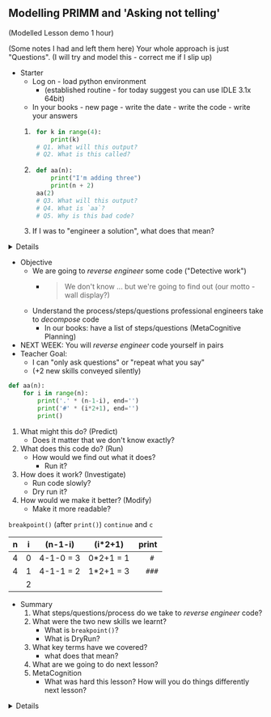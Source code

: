 
Modelling PRIMM and 'Asking not telling'
----------------------------------------
(Modelled Lesson demo 1 hour)

(Some notes I had and left them here)
Your whole approach is just "Questions". (I will try and model this - correct me if I slip up)

* Starter
    * Log on - load python environment
        * (established routine - for today suggest you can use IDLE 3.1x 64bit)
    * In your books - new page - write the date - write the code - write your answers
    1. ```python
        for k in range(4):
            print(k)
        # Q1. What will this output?
        # Q2. What is this called?
        ```
    2. ```python
        def aa(n):
            print("I'm adding three")
            print(n + 2)
        aa(2)
        # Q3. What will this output?
        # Q4. What is `aa`?
        # Q5. Why is this bad code?
        ```
    3. If I was to "engineer a solution", what does that mean?

<details>

* Q5: Comments (I know it was a `print` and not a comment) can help readability - but they are NOT the code - probational developers write less code because the comments and code get out of sync and can lead to incorrect assumptions
</details>

* Objective
    * We are going to _reverse engineer_ some code ("Detective work")
        * > We don't know ... but we're going to find out (our motto - wall display?)
    * Understand the process/steps/questions professional engineers take to _decompose_ code
        * In our books: have a list of steps/questions (MetaCognitive Planning)
* NEXT WEEK: You will _reverse engineer_ code yourself in pairs
* Teacher Goal:
    * I can "only ask questions" or "repeat what you say"
    * (+2 new skills conveyed silently)


```python {.line-numbers}
def aa(n):
    for i in range(n):
        print('.' * (n-1-i), end='')
        print('#' * (i*2+1), end='')
        print()
```


1. What might this do? (Predict)
    * Does it matter that we don't know exactly?
2. What does this code do? (Run)
    * How would we find out what it does?
        * Run it?
3. How does it work? (Investigate)
    * Run code slowly?
    * Dry run it?
4. How would we make it better? (Modify)
    * Make it more readable?


`breakpoint()` (after `print()`) `continue` and `c`

| n | i | (n-1-i)   | (i*2+1)   | print  |
|---|---|-----------|-----------|--------|
| 4 | 0 | 4-1-0 = 3 | 0*2+1 = 1 | `   #` |
| 4 | 1 | 4-1-1 = 2 | 1*2+1 = 3 | `  ###`|
|   | 2 |           |           |        |


* Summary
    1. What steps/questions/process do we take to _reverse engineer_ code?
    2. What were the two new skills we learnt?
        * What is `breakpoint()`?
        * What is DryRun?
    3. What key terms have we covered?
        * what does that mean?
    4. What are we going to do next lesson?
    5. MetaCognition
        * What was hard this lesson? How will you do things differently next lesson?


<details>

* How would we make it better? (Modify)
    * Slightly different values?
    
* What additions could we make?
    * How can we make those additions?



* How does it work?
    * What does the `for` do?
    * What does `"#"*5` do
* How would we make it better?
    * Rename the function or variables to be more descriptive
* What additions could we make?
    * change `#` to another `^`
    * How would be "Make it a diamond"? (inverse bottom)
    * Make each line have a start and end `<--->`
    * Omega advanced - contaminated with output - return a string

* Is this 'constructivism' why? why not?
* Why is the example above effective?
    * Delivery?
    * code
        * visual (in terminal)
        * No branching/if/comparisons 
            * limiting the scope to this activity to purely focus on approach to code comprehension (dry run, bounded iteration)

* See also [[block_model]]
</details>


[//begin]: # "Autogenerated link references for markdown compatibility"
[block_model]: block_model.md "block_model"
[//end]: # "Autogenerated link references"